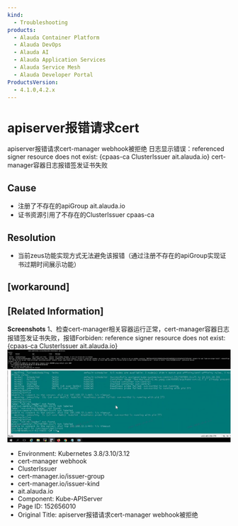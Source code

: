 ```yaml
---
kind:
  - Troubleshooting
products:
  - Alauda Container Platform
  - Alauda DevOps
  - Alauda AI
  - Alauda Application Services
  - Alauda Service Mesh
  - Alauda Developer Portal
ProductsVersion:
  - 4.1.0,4.2.x
---
```

<!-- A type of document that involves encountering a fault, diagnosing it, performing root cause analysis, and providing solutions. -->

# apiserver报错请求cert

apiserver报错请求cert-manager webhook被拒绝 日志显示错误：referenced signer resource does not exist: {cpaas-ca ClusterIssuer ait.alauda.io} cert-manager容器日志报错签发证书失败

## Cause
- 注册了不存在的apiGroup ait.alauda.io
- 证书资源引用了不存在的ClusterIssuer cpaas-ca

## Resolution
- 当前zeus功能实现方式无法避免该报错（通过注册不存在的apiGroup实现证书过期时间展示功能）

## [workaround]

## [Related Information]
**Screenshots**
1、检查cert-manager相关容器运行正常，cert-manager容器日志报错签发证书失败，报错Forbiden: reference signer resource does not exist:{cpaas-ca ClusterIssuer ait.alauda.io}![screenshot-2.png](assets/apiserverbao-cuo-qing-qiu-cert-manager-webhookbei-ju-jue/screenshot-2.png)
![screenshot-1.png](assets/apiserverbao-cuo-qing-qiu-cert-manager-webhookbei-ju-jue/screenshot-1.png)
- Environment: Kubernetes 3.8/3.10/3.12
- cert-manager webhook
- ClusterIssuer
- cert-manager.io/issuer-group
- cert-manager.io/issuer-kind
- ait.alauda.io
- Component: Kube-APIServer
- Page ID: 152656010
- Original Title: apiserver报错请求cert-manager webhook被拒绝
